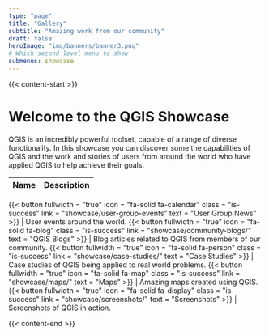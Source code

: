 ```yaml
---
type: "page"
title: "Gallery"
subtitle: "Amazing work from our community"
draft: false
heroImage: "img/banners/banner3.png"
# Which second level menu to show
submenus: showcase
---
```


{{< content-start >}}

# Welcome to the QGIS Showcase

QGIS is an incredibly powerful toolset, capable of a range of diverse functionality. In this showcase you can discover some the capabilities of QGIS and the work and stories of users from around the world who have applied QGIS to help achieve their goals.

Name | Description
------|-------------
{{< button
fullwidth = "true"
icon = "fa-solid fa-calendar"
class = "is-success"
link = "showcase/user-group-events"
text = "User Group News" >}} | User events around the world.
{{< button
fullwidth = "true"
icon = "fa-solid fa-blog"
class = "is-success"
link = "showcase/community-blogs/"
text = "QGIS Blogs" >}} | Blog articles related to QGIS from members of our community.
{{< button
fullwidth = "true"
icon = "fa-solid fa-person"
class = "is-success"
link = "showcase/case-studies/"
text = "Case Studies" >}} | Case studies of QGIS being applied to real world problems.
{{< button
fullwidth = "true"
icon = "fa-solid fa-map"
class = "is-success"
link = "showcase/maps/"
text = "Maps" >}} | Amazing maps created using QGIS.
{{< button
fullwidth = "true"
icon = "fa-solid fa-display"
class = "is-success"
link = "showcase/screenshots/"
text = "Screenshots" >}} | Screenshots of QGIS in action.



{{< content-end >}}